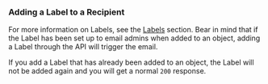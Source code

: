 ### Adding a Label to a Recipient

For more information on Labels, see the [Labels](#label-object) section. Bear in mind that if the Label has been set up to email admins when added to an object, adding a Label through the API will trigger the email.

If you add a Label that has already been added to an object, the Label will not be added again and you will get a normal `200` response.
